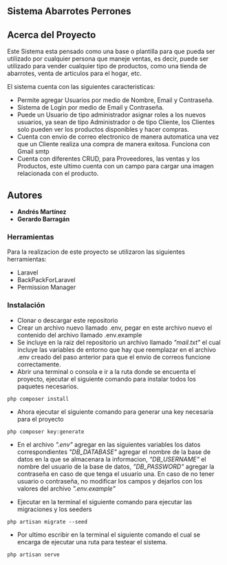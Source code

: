 ## Sistema Abarrotes Perrones

## Acerca del Proyecto

Este Sistema esta pensado como una base o plantilla para que pueda ser utilizado por cualquier persona que maneje ventas, es decir, puede ser utilizado para vender cualquier tipo de productos, como una tienda de abarrotes, venta de articulos para el hogar, etc.

El sistema cuenta con las siguientes caracteristicas:

* Permite agregar Usuarios por medio de Nombre, Email y Contraseña.
* Sistema de Login por medio de Email y Contraseña.
* Puede un Usuario de tipo administrador asignar roles a los nuevos usuarios, ya sean de tipo Administrador o de tipo Cliente, los Clientes solo pueden ver los productos disponibles y hacer compras.
* Cuenta con envio de correo electronico de manera automatica una vez que un Cliente realiza una compra de manera exitosa. Funciona con Gmail smtp
* Cuenta con diferentes CRUD, para Proveedores, las ventas y los  Productos, este ultimo cuenta con un campo para cargar una imagen relacionada con el producto.

## Autores

* **Andrés Martínez** 
* **Gerardo Barragán** 

### Herramientas
Para la realizacion de este proyecto se utilizaron las siguientes herramientas:
* Laravel
* BackPackForLaravel
* Permission Manager


### Instalación
* Clonar o descargar este repositorio
* Crear un archivo nuevo llamado .env, pegar en este archivo nuevo el contenido del archivo llamado .env.example
* Se incluye en la raiz del repositorio un archivo llamado *"mail.txt"* el cual incluye las variables de entorno que hay que reemplazar en el archivo .env creado del paso anterior para que el envio de correos funcione correctamente.
* Abrir una terminal o consola e ir a la ruta donde se encuenta el proyecto, ejecutar el siguiente comando para instalar todos los paquetes necesarios.
```
php composer install
```
* Ahora ejecutar el siguiente comando para generar una key necesaria para el proyecto
```
php composer key:generate
```
* En el archivo *".env"* agregar en las siguientes variables los datos correspondientes *"DB_DATABASE"* agregar el nombre de la base de datos en la que se almacenara la informacion, *"DB_USERNAME"* el nombre del usuario de la base de datos, *"DB_PASSWORD"* agregar la contraseña en caso de que tenga el usuario una. En caso de no tener usuario o contraseña, no modificar los campos y dejarlos con los valores del archivo *".env.example"*

* Ejecutar en la terminal el siguiente comando para ejecutar las migraciones y los seeders
```
php artisan migrate --seed
```
* Por ultimo escribir en la terminal el siguiente comando el cual se encarga de ejecutar una ruta para testear el sistema.
```
php artisan serve
```
